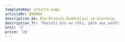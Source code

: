 ```yaml
---
templateKey: article-page
articleNr: B40004
description_de: Bio-Brasato-Quadrolini im Eierteig
description_fr: 'Ravioli bio au rôti, pâte aux oeufs'
unit: '2'
price: '26'
---
```


